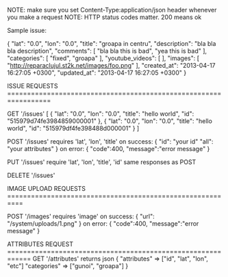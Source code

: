NOTE: make sure you set Content-Type:application/json header whenever you
make a request
NOTE: HTTP status codes matter. 200 means ok

Sample issue:

{
  "lat": "0.0",
  "lon": "0.0",
  "title": "groapa in centru",
  "description": "bla bla bla description",
  "comments": [
    "bla bla this is bad", "yea this is bad"
  ],
  "categories": [
    "fixed", "groapa"
  ],
  "youtube_videos": [
  ],
  "images": [
    "http://reparaclujul.st2k.net/images/foo.png"
  ],
  "created_at": "2013-04-17 16:27:05 +0300",
  "updated_at": "2013-04-17 16:27:05 +0300"
}

ISSUE REQUESTS =================================================================

GET '/issues'
[
  {
    "lat": "0.0",
    "lon": "0.0",
    "title": "hello world",
    "id": "515979d74fe3984859000001"
  },
  {
    "lat": "0.0",
    "lon": "0.0",
    "title": "hello world",
    "id": "515979df4fe398488d000001"
  }
]

POST '/issues'
requires 'lat', 'lon', 'title'
on success:
  {
    "id": "your id"
    "all": "your attributes"
  }
on error:
  {
    "code":400,
    "message":"error message"
  }

PUT '/issues'
require 'lat', 'lon', 'title', 'id'
same responses as POST


DELETE '/issues'

IMAGE UPLOAD REQUESTS ==========================================================

POST '/images'
requires 'image'
on success:
  { "url": "/system/uploads/1.png" }
on error:
  {
    "code":400,
    "message":"error message"
  }

ATTRIBUTES REQUEST ============================================================
GET '/attributes'
returns json
{
  "attributes" => ["id", "lat", "lon", "etc"]
  "categories" => ["gunoi", "groapa"]
}
